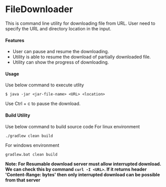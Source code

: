 # FileDownloader

This is command line utility for downloading file from URL. User need to specify the URL and directory location in the input.

#### Features
  - User can pause and resume the downloading.
  - Utility is able to resume the download of partially downloaded file.
  - Utility can show the progress of downloading.
  
#### Usage
Use below command to execute utlity
```
$ java -jar <jar-file-name> <URL> <location>
```
Use Ctrl + c to pause the download. 
#### Build Utility

Use below command to build source code
For linux environment
```
./gradlew clean build
```
For windows environment
```
gradlew.bat clean build
```


**Note: For Resumable download server must allow interrupted download. We can check this by command `curl -I <URL>`. If it returns header 'Content-Range: bytes' then only interrupted download can be possible from that server**
